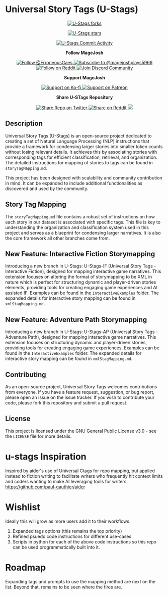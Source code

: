 # Universal Story Tags (U-Stags)

<p align="center">
<a href="https://github.com/magejosh/u-stags/fork" target="blank">
<img src="https://img.shields.io/github/forks/magejosh/u-stags?style=for-the-badge" alt="U-Stags forks"/>
</a>
<p align="center">
<a href="https://github.com/magejosh/u-stags/stargazers" target="blank">
<img src="https://img.shields.io/github/stars/magejosh/u-stags?style=for-the-badge" alt="U-Stags stars"/>
</a>
<!-- Commented out the release badge as there's no specific release -->
<!-- <a href='https://github.com/magejosh/u-stags/releases'>
<img src='https://img.shields.io/github/release/magejosh/u-stags?&label=Latest&style=for-the-badge'>
</a> -->
<p align="center">
<a href="https://github.com/magejosh/u-stags/commits" target="blank">
<img src="https://img.shields.io/github/commit-activity/m/magejosh/u-stags?style=for-the-badge" alt="U-Stags Commit Activity"/>
</a>
</p>
<p align="center"><b>Follow MageJosh </b></p>

<p align="center">
<a href="https://twitter.com/ErroneousGaes" target="blank">
<img src="https://img.shields.io/twitter/follow/ErroneousGaes?label=Follow%20@ErroneousGaes&style=social" alt="Follow @ErroneousGaes"/>
</a>
<a href="https://www.youtube.com/channel/UCT1Y4ESuLjKiqtHrRcmr57w" target="_blank">
<img src="https://img.shields.io/twitter/url?label=Subscribe%20to%20@magejoshplays5966&logo=youtube&style=social&url=https://www.youtube.com/channel/UCT1Y4ESuLjKiqtHrRcmr57w" alt="Subscribe to @magejoshplays5966"/>
</a>
<a href="https://www.reddit.com/user/Significant-Ad-2921" target="_blank">
<img src="https://img.shields.io/twitter/url?label=Follow%20on%20Reddit&logo=reddit&style=social&url=https://www.reddit.com/user/Significant-Ad-2921" alt="Follow on Reddit"/>
</a>
<a href="https://discord.gg/5q5bvMFBm4" target="blank">
<img src="https://img.shields.io/discord/5q5bvMFBm4?label=Join%20Discord&logo=discord&style=social" alt="Join Discord Community"/>
</a>
</p>

<p align="center"><b>Support MageJosh</b></p>

<p align="center">
<a href="https://ko-fi.com/magejosh" target="_blank">
<img src="https://img.shields.io/twitter/url?label=Support%20on%20Ko-fi&logo=ko-fi&style=social&url=https://ko-fi.com/magejosh" alt="Support on Ko-fi"/>
</a>
<a href="https://www.patreon.com/Magejoshplays" target="_blank">
<img src="https://img.shields.io/twitter/url?label=Support%20on%20Patreon&logo=patreon&style=social&url=https://www.patreon.com/Magejoshplays" alt="Support on Patreon"/>
</a>
</p>

<p align="center"><b>Share U-STags Repository</b></p>

<p align="center">
<a href="https://twitter.com/intent/tweet?text=Check%20out%20this%20GitHub%20repository%20for%20Universal%20Story%20Tags%20(U-STags)%20-%20a%20framework%20for%20story%20tagging%20and%20mapping.&url=https://github.com/magejosh/u-stags&hashtags=U-STags,StoryMapping,NLP" target="blank">
<img src="https://img.shields.io/twitter/url?label=Share%20Repo%20on%20Twitter&logo=twitter&style=social&url=https://github.com/magejosh/u-stags" alt="Share Repo on Twitter"/>
</a> 
<a href="https://www.reddit.com/submit?url=https://github.com/magejosh/u-stags&title=Check%20out%20the%20U-STags%20GitHub%20repository%20for%20story%20tagging%20and%20mapping" target="blank">
<img src="https://img.shields.io/twitter/url?label=Share%20on%20Reddit&logo=reddit&style=social&url=https://github.com/magejosh/u-stags" alt="Share on Reddit"/>
</a>
<a href="mailto:?subject=Check%20out%20the%20U-STags%20GitHub%20repository&body=U-STags%20-%20A%20framework%20for%20story%20tagging%20and%20mapping.%3A%0Ahttps://github.com/magejosh/u-stags" target="_blank">
<img src="https://img.shields.io/twitter/url?label=Share%20via%20Email&logo=gmail&style=social&url=https://github.com/magejosh/u-stags"/></a> 
</p>

## Description

Universal Story Tags (U-Stags) is an open-source project dedicated to creating a set of Natural Language Processing (NLP) instructions that provide a framework for condensing larger stories into smaller token counts without losing relevant details. It achieves this by associating stories with corresponding tags for efficient classification, retrieval, and organization. The detailed instructions for mapping of stories to tags can be found in `storyTagMapping.md`.

This project has been designed with scalability and community contribution in mind. It can be expanded to include additional functionalities as discovered and used by the community.

## Story Tag Mapping

The `storyTagMapping.md` file contains a robust set of instructions on how each story in our dataset is associated with specific tags. This file is key to understanding the organization and classification system used in this project and serves as a blueprint for condensing larger narratives. It is also the core framework all other branches come from.

## New Feature: Interactive Fiction Storymapping

Introducing a new branch in U-Stags: U-Stags-IF (Universal Story Tags - Interactive Fiction), designed for mapping interactive game narratives. This extension focuses on altering the format of storymapping to be XML in nature which is perfect for structuring dynamic and player-driven stories elements, providing tools for creating engaging game experiences and AI assisted IF. Examples can be found in the `InteractiveExamples` folder. The expanded details for interactive story mapping can be found in `xmlStagMapping.md`.

## New Feature: Adventure Path Storymapping

Introducing a new branch in U-Stags: U-Stags-AP (Universal Story Tags - Adventure Path), designed for mapping interactive game narratives. This extension focuses on structuring dynamic and player-driven stories, providing tools for creating engaging game experiences. Examples can be found in the `InteractiveExamples` folder. The expanded details for interactive story mapping can be found in `xmlStagMapping.md`.

## Contributing

As an open-source project, Universal Story Tags welcomes contributions from everyone. If you have a feature request, suggestion, or bug report, please open an issue on the issue tracker. If you wish to contribute your code, please fork this repository and submit a pull request.

## License

This project is licensed under the GNU General Public License v3.0 - see the `LICENSE` file for more details.

# u-stags Inspiration

Inspired by aider's use of Universal Ctags for repo mapping, but applied instead to fiction writing to facilitate writers who frequently hit context limits and coders wanting to make AI leveraging tools for writers.
https://github.com/paul-gauthier/aider

# Wishlist

Ideally this will grow as more users add it to their workflows.

1. Expanded tags options (this remains the top priority)
2. Refined psuedo code instructions for different use-cases
3. Scripts in python for each of the above code instructions so this repo can be used programmatically built into it.

# Roadmap

Expanding tags and prompts to use the mapping method are next on the list.
Beyond that, remains to be seen where the fires are.
